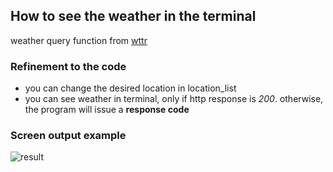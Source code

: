 ## How to see the weather in the terminal

weather query function from [wttr](https://wttr.in/)

### Refinement to the code
- you can change the desired location in location_list
- you can see weather in terminal, only if http response is *200*. otherwise, the program will issue a **response code**

### Screen output example
![result](https://dvmn.org/media/filer_public/88/bd/88bdb306-ead2-40ae-bbde-c2e6eb9db767/weather_rezult.gif)